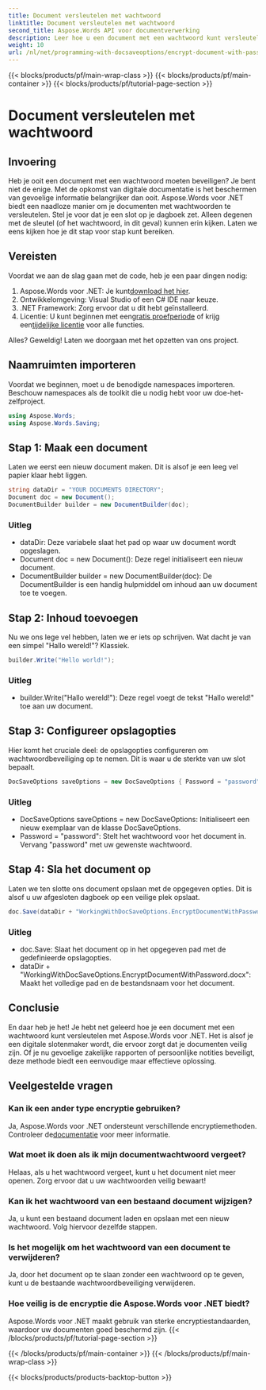 ```yaml
---
title: Document versleutelen met wachtwoord
linktitle: Document versleutelen met wachtwoord
second_title: Aspose.Words API voor documentverwerking
description: Leer hoe u een document met een wachtwoord kunt versleutelen met Aspose.Words voor .NET in deze gedetailleerde, stapsgewijze handleiding. Beveilig uw gevoelige informatie moeiteloos.
weight: 10
url: /nl/net/programming-with-docsaveoptions/encrypt-document-with-password/
---
```


{{< blocks/products/pf/main-wrap-class >}}
{{< blocks/products/pf/main-container >}}
{{< blocks/products/pf/tutorial-page-section >}}

# Document versleutelen met wachtwoord

## Invoering

Heb je ooit een document met een wachtwoord moeten beveiligen? Je bent niet de enige. Met de opkomst van digitale documentatie is het beschermen van gevoelige informatie belangrijker dan ooit. Aspose.Words voor .NET biedt een naadloze manier om je documenten met wachtwoorden te versleutelen. Stel je voor dat je een slot op je dagboek zet. Alleen degenen met de sleutel (of het wachtwoord, in dit geval) kunnen erin kijken. Laten we eens kijken hoe je dit stap voor stap kunt bereiken.

## Vereisten

Voordat we aan de slag gaan met de code, heb je een paar dingen nodig:
1.  Aspose.Words voor .NET: Je kunt[download het hier](https://releases.aspose.com/words/net/).
2. Ontwikkelomgeving: Visual Studio of een C# IDE naar keuze.
3. .NET Framework: Zorg ervoor dat u dit hebt geïnstalleerd.
4.  Licentie: U kunt beginnen met een[gratis proefperiode](https://releases.aspose.com/) of krijg een[tijdelijke licentie](https://purchase.aspose.com/temporary-license/) voor alle functies.

Alles? Geweldig! Laten we doorgaan met het opzetten van ons project.

## Naamruimten importeren

Voordat we beginnen, moet u de benodigde namespaces importeren. Beschouw namespaces als de toolkit die u nodig hebt voor uw doe-het-zelfproject.

```csharp
using Aspose.Words;
using Aspose.Words.Saving;
```

## Stap 1: Maak een document

Laten we eerst een nieuw document maken. Dit is alsof je een leeg vel papier klaar hebt liggen.

```csharp
string dataDir = "YOUR DOCUMENTS DIRECTORY";
Document doc = new Document();
DocumentBuilder builder = new DocumentBuilder(doc);
```

### Uitleg

- dataDir: Deze variabele slaat het pad op waar uw document wordt opgeslagen.
- Document doc = new Document(): Deze regel initialiseert een nieuw document.
- DocumentBuilder builder = new DocumentBuilder(doc): De DocumentBuilder is een handig hulpmiddel om inhoud aan uw document toe te voegen.

## Stap 2: Inhoud toevoegen

Nu we ons lege vel hebben, laten we er iets op schrijven. Wat dacht je van een simpel "Hallo wereld!"? Klassiek.

```csharp
builder.Write("Hello world!");
```

### Uitleg

- builder.Write("Hallo wereld!"): Deze regel voegt de tekst "Hallo wereld!" toe aan uw document.

## Stap 3: Configureer opslagopties

Hier komt het cruciale deel: de opslagopties configureren om wachtwoordbeveiliging op te nemen. Dit is waar u de sterkte van uw slot bepaalt.

```csharp
DocSaveOptions saveOptions = new DocSaveOptions { Password = "password" };
```

### Uitleg

- DocSaveOptions saveOptions = new DocSaveOptions: Initialiseert een nieuw exemplaar van de klasse DocSaveOptions.
- Password = "password": Stelt het wachtwoord voor het document in. Vervang "password" met uw gewenste wachtwoord.

## Stap 4: Sla het document op

Laten we ten slotte ons document opslaan met de opgegeven opties. Dit is alsof u uw afgesloten dagboek op een veilige plek opslaat.

```csharp
doc.Save(dataDir + "WorkingWithDocSaveOptions.EncryptDocumentWithPassword.docx", saveOptions);
```

### Uitleg

- doc.Save: Slaat het document op in het opgegeven pad met de gedefinieerde opslagopties.
- dataDir + "WorkingWithDocSaveOptions.EncryptDocumentWithPassword.docx": Maakt het volledige pad en de bestandsnaam voor het document.

## Conclusie

En daar heb je het! Je hebt net geleerd hoe je een document met een wachtwoord kunt versleutelen met Aspose.Words voor .NET. Het is alsof je een digitale slotenmaker wordt, die ervoor zorgt dat je documenten veilig zijn. Of je nu gevoelige zakelijke rapporten of persoonlijke notities beveiligt, deze methode biedt een eenvoudige maar effectieve oplossing.

## Veelgestelde vragen

### Kan ik een ander type encryptie gebruiken?
 Ja, Aspose.Words voor .NET ondersteunt verschillende encryptiemethoden. Controleer de[documentatie](https://reference.aspose.com/words/net/) voor meer informatie.

### Wat moet ik doen als ik mijn documentwachtwoord vergeet?
Helaas, als u het wachtwoord vergeet, kunt u het document niet meer openen. Zorg ervoor dat u uw wachtwoorden veilig bewaart!

### Kan ik het wachtwoord van een bestaand document wijzigen?
Ja, u kunt een bestaand document laden en opslaan met een nieuw wachtwoord. Volg hiervoor dezelfde stappen.

### Is het mogelijk om het wachtwoord van een document te verwijderen?
Ja, door het document op te slaan zonder een wachtwoord op te geven, kunt u de bestaande wachtwoordbeveiliging verwijderen.

### Hoe veilig is de encryptie die Aspose.Words voor .NET biedt?
Aspose.Words voor .NET maakt gebruik van sterke encryptiestandaarden, waardoor uw documenten goed beschermd zijn.
{{< /blocks/products/pf/tutorial-page-section >}}

{{< /blocks/products/pf/main-container >}}
{{< /blocks/products/pf/main-wrap-class >}}

{{< blocks/products/products-backtop-button >}}
